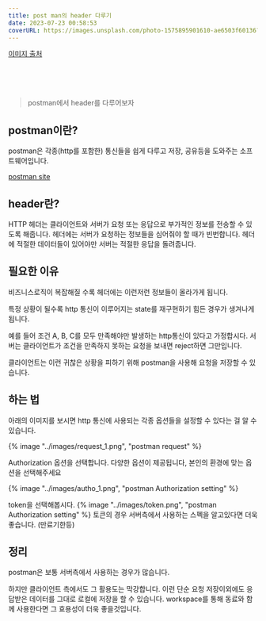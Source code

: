 ```yaml
---
title: post man의 header 다루기
date: 2023-07-23 00:58:53
coverURL: https://images.unsplash.com/photo-1575895901610-ae6503f60136?ixlib=rb-4.0.3&ixid=M3wxMjA3fDB8MHxwaG90by1wYWdlfHx8fGVufDB8fHx8fA%3D%3D&auto=format&fit=crop&w=928&q=80
---
```


<a href="https://images.unsplash.com/photo-1575895901610-ae6503f60136?ixlib=rb-4.0.3&ixid=M3wxMjA3fDB8MHxwaG90by1wYWdlfHx8fGVufDB8fHx8fA%3D%3D&auto=format&fit=crop&w=928&q=80">이미지 출처</a>

<br />
<br />
<br />

> postman에서 header를 다루어보자

## postman이란?

postman은 각종(http를 포함한) 통신들을
쉽게 다루고 저장, 공유등을 도와주는 소프트웨어입니다.

<a href="https://www.postman.com/">postman site</a>

## header란?

HTTP 헤더는 클라이언트와 서버가 요청 또는 응답으로 부가적인 정보를 전송할 수 있도록 해줍니다.
헤더에는 서버가 요청하는 정보들을 심어줘야 할 때가 빈번합니다.
헤더에 적절한 데이터들이 있어야만 서버는 적절한 응답을 돌려줍니다.

## 필요한 이유

비즈니스로직이 복잡해질 수록 헤더에는 이런저런 정보들이 올라가게 됩니다.

특정 상황이 될수록 http 통신이 이루어지는 state를 재구현하기 힘든 경우가 생겨나게됩니다.

예를 들어 조건 A, B, C를 모두 만족해야만 발생하는 http통신이 있다고 가정합시다.
서버는 클라이언트가 조건을 만족하지 못하는 요청을 보내면 reject하면 그만입니다. 

클라이언트는 이런 귀찮은 상황을 피하기 위해 postman을 사용해 요청을 저장할 수 있습니다.

## 하는 법

아래의 이미지를 보시면 http 통신에 사용되는 각종 옵션들을 설정할 수 있다는 걸 알 수 있습니다.

{% image "../images/request_1.png", "postman request" %}

Authorization 옵션을 선택합니다.
다양한 옵션이 제공됩니다, 본인의 환경에 맞는 옵션을 선택해주세요

{% image "../images/autho_1.png", "postman Authorization setting" %}

token을 선택해봅시다. 
{% image "../images/token.png", "postman Authorization setting" %}
토큰의 경우 서버측에서 사용하는 스펙을 알고있다면 더욱 좋습니다. (만료기한등)

## 정리

postman은 보통 서버측에서 사용하는 경우가 많습니다.

하지만 클라이언트 측에서도 그 활용도는 막강합니다.
이런 단순 요청 저장이외에도 응답받은 데이터를 그대로 로컬에 저장을 할 수 있습니다.
workspace를 통해 동료와 함께 사용한다면 그 효용성이 더욱 좋을것입니다.







